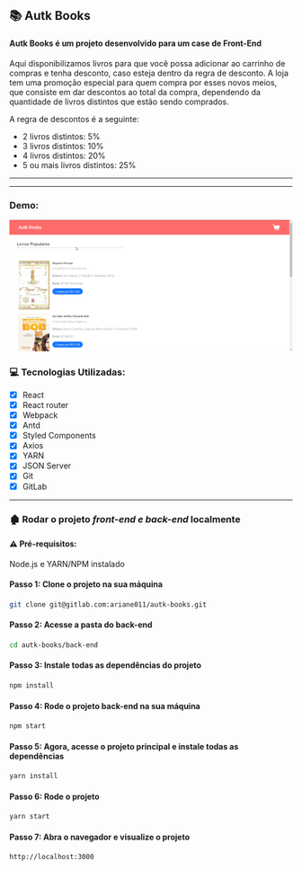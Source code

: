 ## :books: Autk Books

#### Autk Books é um projeto desenvolvido para um case de Front-End

Aqui disponibilizamos livros para que você possa adicionar ao carrinho de compras e tenha desconto, caso esteja dentro da regra de desconto. A loja tem uma promoção especial para quem compra por esses novos meios, que consiste em dar descontos ao total da compra, dependendo da quantidade de livros distintos que estão sendo comprados.

A regra de descontos é a seguinte:

- 2 livros distintos: 5%
- 3 livros distintos: 10%
- 4 livros distintos: 20%
- 5 ou mais livros distintos: 25%

---

****

### Demo:

![demo](./src/assets/gifs/demo.gif)

### 💻 Tecnologias Utilizadas:

- [x] React
- [x] React router
- [x] Webpack
- [x] Antd
- [x] Styled Components
- [x] Axios
- [x] YARN
- [x] JSON Server
- [x] Git
- [x] GitLab

---

### 🏚️ Rodar o projeto _front-end e back-end_ localmente

#### ⚠️ Pré-requisitos:

Node.js e YARN/NPM instalado

#### Passo 1: Clone o projeto na sua máquina

```sh
git clone git@gitlab.com:ariane011/autk-books.git
```

#### Passo 2: Acesse a pasta do back-end

```sh
cd autk-books/back-end
```

#### Passo 3: Instale todas as dependências do projeto

```sh
npm install
```

#### Passo 4: Rode o projeto back-end na sua máquina

```sh
npm start
```

#### Passo 5: Agora, acesse o projeto principal e instale todas as dependências

```sh
yarn install
```

#### Passo 6: Rode o projeto 

```sh
yarn start
```

#### Passo 7: Abra o navegador e visualize o projeto

```sh
http://localhost:3000
```
